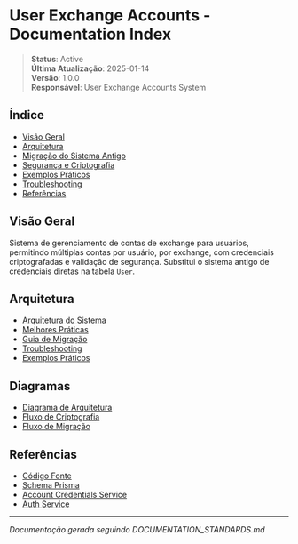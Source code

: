 # User Exchange Accounts - Documentation Index

> **Status**: Active  
> **Última Atualização**: 2025-01-14  
> **Versão**: 1.0.0  
> **Responsável**: User Exchange Accounts System  

## Índice

- [Visão Geral](#visão-geral)
- [Arquitetura](#arquitetura)
- [Migração do Sistema Antigo](#migração-do-sistema-antigo)
- [Segurança e Criptografia](#segurança-e-criptografia)
- [Exemplos Práticos](#exemplos-práticos)
- [Troubleshooting](#troubleshooting)
- [Referências](#referências)

## Visão Geral

Sistema de gerenciamento de contas de exchange para usuários, permitindo múltiplas contas por usuário, por exchange, com credenciais criptografadas e validação de segurança. Substitui o sistema antigo de credenciais diretas na tabela `User`.

## Arquitetura

- [Arquitetura do Sistema](./internal-implementation/01-architecture.md)
- [Melhores Práticas](./internal-implementation/02-best-practices.md)
- [Guia de Migração](./internal-implementation/03-migration-guide.md)
- [Troubleshooting](./internal-implementation/04-troubleshooting.md)
- [Exemplos Práticos](./internal-implementation/05-examples.md)

## Diagramas

- [Diagrama de Arquitetura](./diagrams/01-architecture-diagram.md)
- [Fluxo de Criptografia](./diagrams/02-encryption-flow.md)
- [Fluxo de Migração](./diagrams/03-migration-flow.md)

## Referências

- [Código Fonte](../../../backend/src/services/userExchangeAccount.service.ts)
- [Schema Prisma](../../../backend/prisma/schema.prisma)
- [Account Credentials Service](../../../backend/src/services/account-credentials.service.ts)
- [Auth Service](../../../backend/src/services/auth.service.ts)

---
*Documentação gerada seguindo DOCUMENTATION_STANDARDS.md*
